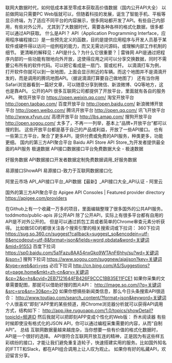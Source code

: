 联网大数据时代，如何低成本甚至零成本获取高价值数据（国内公开API大全）
以前做网站只需要PC Web版就可以，但随着科技的发展，诞生了智能手机、平板等显示终端，为了适应不同平台的内容展示，很多网站都开发了API。有些自己内部用，有些对外公开。
尤其到了大数据时代，需要各种各样的格式化数据，很多都可以通过API获取。
什么是API？
API（Application Programming Interface，应用程序编程接口）是一些预先定义的函数，目的是提供应用程序与开发人员基于某软件或硬件得以访问一组例程的能力，而又无需访问源码，或理解内部工作机制的细节。
更清晰的解释见：API是什么？为什么它很重要？ | 雷锋网
API是通过把程序内部的一些功能有限地向外开放，这使得应用之间可以分享交换数据，同时不需要公布所有的软件代码。可以把它看成是一扇门、窗或杠杆。
以滴滴打车为例，打开软件你就可以到一张地图，上面会显示附近的车辆。而这个地图并不是滴滴开发的，而是调用的腾讯地图API。（据说滴滴打算要自己做地图了）
还有当你用Safari浏览器看到一篇好文章，可以随意分享到微信、新浪微博、QQ等地方，这也是靠API。
公开的API
很多互联网公司都提供了开放平台，里面就有各自的服务API。
微信开放平台
https://open.weixin.qq.com/
淘宝开放平台
http://open.taobao.com/
百度开放平台
http://open.baidu.com/
新浪微博开放平台
http://open.weibo.com/
腾讯开放平台
http://open.qq.com/
讯飞开放平台
http://www.xfyun.cn/
高德开放平台
http://lbs.amap.com/
搜狗开放平台
http://open.sogou.com/
太多了，不再一一列举，基本上“品牌+开放平台”都可以搜的到。
这些开放平台都是基于自己的产品或利益，开放了一些API接口。
也有一些第三方平台，聚合了更多API，提供付费或免费的API服务，种类更多，功能更细。
国内的第三方API聚合平台
Baidu API Store
API Store_为开发者提供最全面的API服务
极速数据
API接口数据接口平台免费数据大全 - 极速数据

好服务数据
API数据接口开发者数据定制免费数据调用_好服务数据

易源接口ShowAPI
易源接口-致力于互联网数据接口化

阿里云市场
API_API接口平台_API数据【最新】_API接口大全_API认证 - 阿里云

国外的第三方API聚合平台
Apigee API Consoles | Featured provider directory
https://apigee.com/providers

在Github上有一个收藏一万多的项目，里面编辑整理了很多国外的公共API服务。
toddmotto/public-apis
非公开API
除了公开API，实际上有很多平台都有自用的API是不对外公开的。
但是可以通过抓包工具或者简单的Chrome审查元素分析获得。
比如做SEO的都很关注各个搜索引擎的相关搜索词或下拉词：
360下拉词
https://sug.so.360.cn/suggest?callback=suggest_so&encodein=utf-8&encodeout=utf-8&format=json&fields=word,obdata&word=关键词&mid=91553
百度下拉词
https://sp0.baidu.com/5a1Fazu8AA54nxGko9WTAnF6hhy/su?wd=关键词&json=1
搜狗下拉词
https://www.sogou.com/suggnew/ajajjson?key=关键词&type=web&ori=yes
必应下拉词
http://cn.bing.com/AS/Suggestions?pt=page.home&mkt=zh-cn&qry=关键词&cp=2&o=hs&cvid=2EB7121644FB426F9CCC1BB35E11FCE1
如果你采集的文章需要配图，那就可以借助好搜的图片API：
http://image.so.com/j?q=关键词&src=srp&sn=30&pn=20
如果你想搞些新闻类信息，那么今日头条搜索API很适合：
http://www.toutiao.com/search_content/?format=json&keyword=关键词
个人很喜欢“即刻”APP里的某些频道，用Chrome浏览器分析就可以获得API调用方式，结构如下：
http://app.jike.ruguoapp.com/1.0/topics/showDetail?topicId=频道ID
然后我就可以把即刻APP变成个性化的Web版：
乔木阅读器
有些时候即使没有格式化的JSON API，你可以通过编程采集需要的内容，从而“自制API”。
总结
互联网数据量越来越庞杂，当你想要一些有价值的格式化数据时，API是一个很好的选择。
API很符合互联网开放互连的精神，正是因为有这些样五彩缤纷的接口，才能让我们避免重复造轮子，快速搭建实用的服务。比如国外知名的IFTTT和Slack，都在API组合调用上让人叹为观止。
如果你有好的私藏API，欢迎留言分享。
